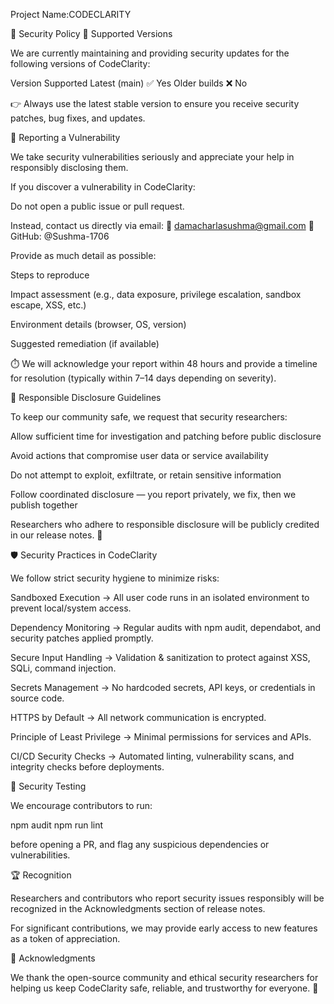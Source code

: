 Project Name:CODECLARITY

🔐 Security Policy
📌 Supported Versions

We are currently maintaining and providing security updates for the following versions of CodeClarity:

Version	Supported
Latest (main)	✅ Yes
Older builds	❌ No

👉 Always use the latest stable version to ensure you receive security patches, bug fixes, and updates.

🚨 Reporting a Vulnerability

We take security vulnerabilities seriously and appreciate your help in responsibly disclosing them.

If you discover a vulnerability in CodeClarity:

Do not open a public issue or pull request.

Instead, contact us directly via email:
📧 damacharlasushma@gmail.com
👤 GitHub: @Sushma-1706

Provide as much detail as possible:

Steps to reproduce

Impact assessment (e.g., data exposure, privilege escalation, sandbox escape, XSS, etc.)

Environment details (browser, OS, version)

Suggested remediation (if available)

⏱️ We will acknowledge your report within 48 hours and provide a timeline for resolution (typically within 7–14 days depending on severity).

🤝 Responsible Disclosure Guidelines

To keep our community safe, we request that security researchers:

Allow sufficient time for investigation and patching before public disclosure

Avoid actions that compromise user data or service availability

Do not attempt to exploit, exfiltrate, or retain sensitive information

Follow coordinated disclosure — you report privately, we fix, then we publish together

Researchers who adhere to responsible disclosure will be publicly credited in our release notes. 🌟

🛡️ Security Practices in CodeClarity

We follow strict security hygiene to minimize risks:

Sandboxed Execution → All user code runs in an isolated environment to prevent local/system access.

Dependency Monitoring → Regular audits with npm audit, dependabot, and security patches applied promptly.

Secure Input Handling → Validation & sanitization to protect against XSS, SQLi, command injection.

Secrets Management → No hardcoded secrets, API keys, or credentials in source code.

HTTPS by Default → All network communication is encrypted.

Principle of Least Privilege → Minimal permissions for services and APIs.

CI/CD Security Checks → Automated linting, vulnerability scans, and integrity checks before deployments.

🧪 Security Testing

We encourage contributors to run:

npm audit
npm run lint


before opening a PR, and flag any suspicious dependencies or vulnerabilities.

🏆 Recognition

Researchers and contributors who report security issues responsibly will be recognized in the Acknowledgments section of release notes.

For significant contributions, we may provide early access to new features as a token of appreciation.

🙏 Acknowledgments

We thank the open-source community and ethical security researchers for helping us keep CodeClarity safe, reliable, and trustworthy for everyone. 💜